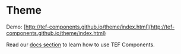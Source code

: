 # Theme

Demo: [http://tef-components.github.io/theme/index.html](http://tef-components.github.io/theme/index.html)

Read our [docs section](https://github.com/tef-components/docs) to learn how to use TEF Components.
